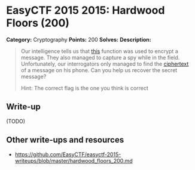 # EasyCTF 2015 2015: Hardwood Floors (200)

**Category:** Cryptography
**Points:** 200
**Solves:** 
**Description:**

> Our intelligence tells us that [this](https://github.com/EasyCTF/easyctf-2015-writeups/files/hardwood.py) function was used to encrypt a message. They also managed to capture a spy while in the field. Unfortunately, our interrogators only managed to find the [ciphertext](https://github.com/EasyCTF/easyctf-2015-writeups/files/floors.txt) of a message on his phone. Can you help us recover the secret message?
> 
> 
> Hint: The correct flag is the one you think is correct


## Write-up

(TODO)

## Other write-ups and resources

* <https://github.com/EasyCTF/easyctf-2015-writeups/blob/master/hardwood_floors_200.md>
